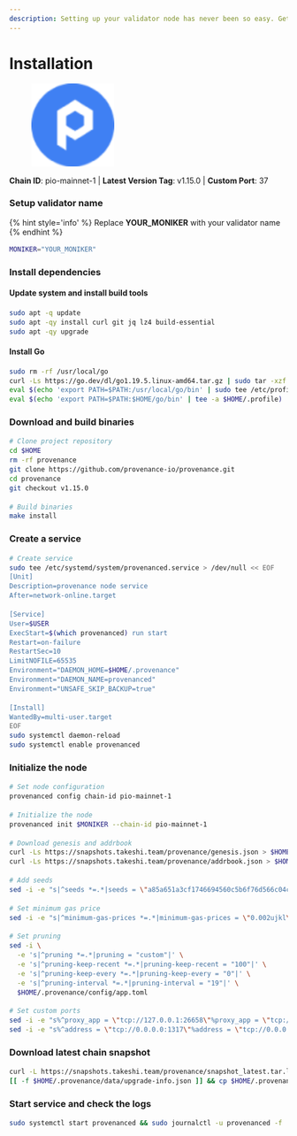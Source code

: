 ```yaml
---
description: Setting up your validator node has never been so easy. Get your validator running in minutes by following step by step instructions.
---
```


# Installation

<figure><img src="https://github.com/takeshi-val/Logo/raw/main/provenance.png" width="150" alt=""><figcaption></figcaption></figure>

**Chain ID**: pio-mainnet-1 | **Latest Version Tag**: v1.15.0 | **Custom Port**: 37

### Setup validator name

{% hint style='info' %}
Replace **YOUR_MONIKER** with your validator name
{% endhint %}

```bash
MONIKER="YOUR_MONIKER"
```

### Install dependencies

#### Update system and install build tools

```bash
sudo apt -q update
sudo apt -qy install curl git jq lz4 build-essential
sudo apt -qy upgrade
```

#### Install Go

```bash
sudo rm -rf /usr/local/go
curl -Ls https://go.dev/dl/go1.19.5.linux-amd64.tar.gz | sudo tar -xzf - -C /usr/local
eval $(echo 'export PATH=$PATH:/usr/local/go/bin' | sudo tee /etc/profile.d/golang.sh)
eval $(echo 'export PATH=$PATH:$HOME/go/bin' | tee -a $HOME/.profile)
```

### Download and build binaries

```bash
# Clone project repository
cd $HOME
rm -rf provenance
git clone https://github.com/provenance-io/provenance.git
cd provenance
git checkout v1.15.0

# Build binaries
make install
```

### Create a service

```bash
# Create service
sudo tee /etc/systemd/system/provenanced.service > /dev/null << EOF
[Unit]
Description=provenance node service
After=network-online.target

[Service]
User=$USER
ExecStart=$(which provenanced) run start
Restart=on-failure
RestartSec=10
LimitNOFILE=65535
Environment="DAEMON_HOME=$HOME/.provenance"
Environment="DAEMON_NAME=provenanced"
Environment="UNSAFE_SKIP_BACKUP=true"

[Install]
WantedBy=multi-user.target
EOF
sudo systemctl daemon-reload
sudo systemctl enable provenanced
```

### Initialize the node

```bash
# Set node configuration
provenanced config chain-id pio-mainnet-1

# Initialize the node
provenanced init $MONIKER --chain-id pio-mainnet-1

# Download genesis and addrbook
curl -Ls https://snapshots.takeshi.team/provenance/genesis.json > $HOME/.provenance/config/genesis.json
curl -Ls https://snapshots.takeshi.team/provenance/addrbook.json > $HOME/.provenance/config/addrbook.json

# Add seeds
sed -i -e "s|^seeds *=.*|seeds = \"a85a651a3cf1746694560c5b6f76d566c04ca581@provenance-seed.takeshi.team:10556\"|" $HOME/.provenance/config/config.toml

# Set minimum gas price
sed -i -e "s|^minimum-gas-prices *=.*|minimum-gas-prices = \"0.002ujkl\"|" $HOME/.provenance/config/app.toml

# Set pruning
sed -i \
  -e 's|^pruning *=.*|pruning = "custom"|' \
  -e 's|^pruning-keep-recent *=.*|pruning-keep-recent = "100"|' \
  -e 's|^pruning-keep-every *=.*|pruning-keep-every = "0"|' \
  -e 's|^pruning-interval *=.*|pruning-interval = "19"|' \
  $HOME/.provenance/config/app.toml

# Set custom ports
sed -i -e "s%^proxy_app = \"tcp://127.0.0.1:26658\"%proxy_app = \"tcp://127.0.0.1:37658\"%; s%^laddr = \"tcp://127.0.0.1:26657\"%laddr = \"tcp://127.0.0.1:37657\"%; s%^pprof_laddr = \"localhost:6060\"%pprof_laddr = \"localhost:37060\"%; s%^laddr = \"tcp://0.0.0.0:26656\"%laddr = \"tcp://0.0.0.0:37656\"%; s%^prometheus_listen_addr = \":26660\"%prometheus_listen_addr = \":37660\"%" $HOME/.provenance/config/config.toml
sed -i -e "s%^address = \"tcp://0.0.0.0:1317\"%address = \"tcp://0.0.0.0:37317\"%; s%^address = \":8080\"%address = \":37080\"%; s%^address = \"0.0.0.0:9090\"%address = \"0.0.0.0:37090\"%; s%^address = \"0.0.0.0:9091\"%address = \"0.0.0.0:37091\"%; s%^address = \"0.0.0.0:8545\"%address = \"0.0.0.0:37545\"%; s%^ws-address = \"0.0.0.0:8546\"%ws-address = \"0.0.0.0:37546\"%" $HOME/.provenance/config/app.toml
```

### Download latest chain snapshot

```bash
curl -L https://snapshots.takeshi.team/provenance/snapshot_latest.tar.lz4 | tar -Ilz4 -xf - -C $HOME/.provenance
[[ -f $HOME/.provenance/data/upgrade-info.json ]] && cp $HOME/.provenance/data/upgrade-info.json $HOME/.provenance/cosmovisor/genesis/upgrade-info.json
```

### Start service and check the logs

```bash
sudo systemctl start provenanced && sudo journalctl -u provenanced -f 
```
